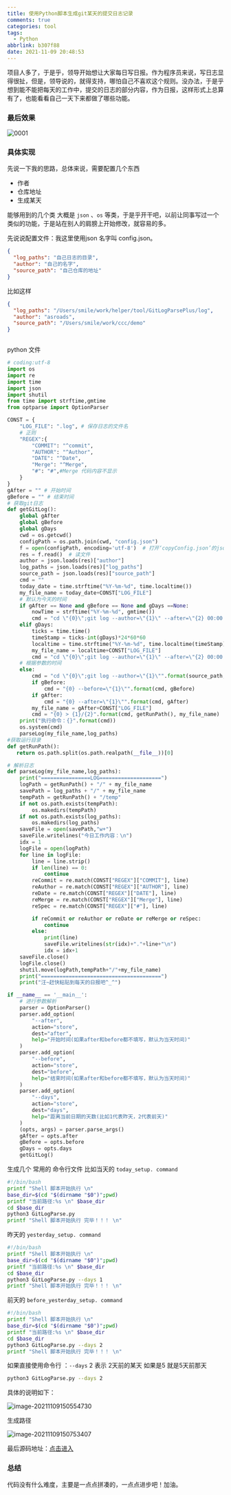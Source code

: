```yaml
---
title: 使用Python脚本生成git某天的提交日志记录
comments: true
categories: tool
tags:
  - Python
abbrlink: b307f88
date: 2021-11-09 20:48:53
---
```


项目人多了，于是乎，领导开始想让大家每日写日报。作为程序员来说，写日志显得很扯，但是，领导说的，就得支持，哪怕自己不喜欢这个规则。没办法，于是乎想到能不能把每天的工作中，提交的日志的部分内容，作为日报，这样形式上总算有了，也能看看自己一天下来都做了哪些功能。
<!--more-->

### 最后效果

![0001](使用Python脚本生成git某天的提交日志记录/0001-6463034.gif)

### 具体实现

先说一下我的思路，总体来说，需要配置几个东西

- 作者
- 仓库地址
- 生成某天

能够用到的几个类 大概是 `json` 、`os` 等类，于是乎开干吧，以前让同事写过一个类似的功能，于是站在别人的肩膀上开始修改，就容易的多。

先说说配置文件：我这里使用json 名字叫 config.json。

```json
{
  "log_paths": "自己日志的目录",
  "author": "自己的名字",
  "source_path": "自己仓库的地址"
}

```

比如这样

```json
{
  "log_paths": "/Users/smile/work/helper/tool/GitLogParsePlus/log",
  "author": "asroads",
  "source_path": "/Users/smile/work/ccc/demo"
}



```

python 文件 

```python
# coding:utf-8
import os
import re
import time
import json
import shutil
from time import strftime,gmtime
from optparse import OptionParser

CONST = {
    "LOG_FILE": ".log", # 保存日志的文件名
    # 正则
    "REGEX":{
        "COMMIT": "^commit",
        "AUTHOR": "^Author",
        "DATE": "^Date",
        "Merge": "^Merge",
        "#": "#",#Merge 代码内容不显示
    }
}
gAfter = "" # 开始时间
gBefore = "" # 结束时间
# 获取git日志
def getGitLog():
    global gAfter
    global gBefore
    global gDays
    cwd = os.getcwd()
    configPath = os.path.join(cwd, "config.json")
    f = open(configPath, encoding='utf-8')  # 打开‘copyConfig.json’的json文件
    res = f.read()  # 读文件
    author = json.loads(res)["author"]
    log_paths = json.loads(res)["log_paths"]
    source_path = json.loads(res)["source_path"]
    cmd = ""
    today_date = time.strftime("%Y-%m-%d", time.localtime())
    my_file_name = today_date+CONST["LOG_FILE"]
    # 默认为今天的时间
    if gAfter == None and gBefore == None and gDays ==None:
        nowTime = strftime("%Y-%m-%d", gmtime())
        cmd = "cd \"{0}\";git log --author=\"{1}\" --after=\"{2} 00:00:00\" --before=\"{3} 24:00:00\" > {4}/{5}".format(source_path, author, nowTime, nowTime, getRunPath(), my_file_name)
    elif gDays:
        ticks = time.time()
        timeStamp = ticks-int(gDays)*24*60*60
        localtime = time.strftime("%Y-%m-%d", time.localtime(timeStamp))
        my_file_name = localtime+CONST["LOG_FILE"]
        cmd = "cd \"{0}\";git log --author=\"{1}\" --after=\"{2} 00:00:00\" --before=\"{3} 24:00:00\" > {4}/{5}".format(source_path, author, localtime, localtime, getRunPath(), my_file_name)
    # 根据参数的时间
    else:
        cmd = "cd \"{0}\";git log --author=\"{1}\"".format(source_path, author)
        if gBefore:
            cmd = "{0} --before=\"{1}\"".format(cmd, gBefore)
        if gAfter:
            cmd = "{0} --after=\"{1}\"".format(cmd, gAfter)
        my_file_name = gAfter+CONST["LOG_FILE"]
        cmd = "{0} > {1}/{2}".format(cmd, getRunPath(), my_file_name)
    print("执行命令：{}".format(cmd))
    os.system(cmd)
    parseLog(my_file_name,log_paths)
#获取运行目录
def getRunPath():
   return os.path.split(os.path.realpath(__file__))[0]

# 解析日志
def parseLog(my_file_name,log_paths):
    print("================LOG====================")
    logPath = getRunPath() + "/" + my_file_name
    savePath = log_paths + "/" + my_file_name
    tempPath = getRunPath() + "/temp"
    if not os.path.exists(tempPath):
        os.makedirs(tempPath)
    if not os.path.exists(log_paths):
        os.makedirs(log_paths)
    saveFile = open(savePath,"w+")
    saveFile.writelines("今日工作内容：\n")
    idx = 1
    logFile = open(logPath)
    for line in logFile:
        line = line.strip()
        if len(line) == 0:
            continue
        reCommit = re.match(CONST["REGEX"]["COMMIT"], line)
        reAuthor = re.match(CONST["REGEX"]["AUTHOR"], line)
        reDate = re.match(CONST["REGEX"]["DATE"], line)
        reMerge = re.match(CONST["REGEX"]["Merge"], line)
        reSpec = re.match(CONST["REGEX"]["#"], line)

        if reCommit or reAuthor or reDate or reMerge or reSpec:
            continue
        else:
            print(line)
            saveFile.writelines(str(idx)+"."+line+"\n")
            idx = idx+1
    saveFile.close()
    logFile.close()
    shutil.move(logPath,tempPath+"/"+my_file_name)
    print("=======================================")
    print("汪~赶快粘贴到每天的日报吧^_^")

if __name__ == '__main__':
    # 进行参数解析
    parser = OptionParser()
    parser.add_option(
        "--after",
        action="store",
        dest="after",
        help="开始时间(如果after和before都不填写，默认为当天时间)"
    )
    parser.add_option(
        "--before",
        action="store",
        dest="before",
        help="结束时间(如果after和before都不填写，默认为当天时间)"
    )
    parser.add_option(
        "--days",
        action="store",
        dest="days",
        help="距离当前日期的天数(比如1代表昨天，2代表前天)"
    )
    (opts, args) = parser.parse_args()
    gAfter = opts.after
    gBefore = opts.before
    gDays = opts.days
    getGitLog()


```

生成几个 常用的 命令行文件 比如当天的 `today_setup. command`

```bash
#!/bin/bash
printf "Shell 脚本开始执行 \n"
base_dir=$(cd "$(dirname "$0")";pwd)
printf "当前路径:%s \n" $base_dir
cd $base_dir
python3 GitLogParse.py
printf "Shell 脚本开始执行 完毕！！！ \n"

```

昨天的 `yesterday_setup. command`

```bash
#!/bin/bash
printf "Shell 脚本开始执行 \n"
base_dir=$(cd "$(dirname "$0")";pwd)
printf "当前路径:%s \n" $base_dir
cd $base_dir
python3 GitLogParse.py --days 1
printf "Shell 脚本开始执行 完毕！！！ \n"
```

前天的 `before_yesterday_setup. command`

```bash
#!/bin/bash
printf "Shell 脚本开始执行 \n"
base_dir=$(cd "$(dirname "$0")";pwd)
printf "当前路径:%s \n" $base_dir
cd $base_dir
python3 GitLogParse.py --days 2
printf "Shell 脚本开始执行 完毕！！！ \n"
```

如果直接使用命令行 ：`--days` 2 表示 2天前的某天 如果是5 就是5天前那天

```bash
python3 GitLogParse.py --days 2
```

具体的说明如下：

![image-20211109150554730](使用Python脚本生成git某天的提交日志记录/image-20211109150554730.png)

生成路径

![image-20211109150753407](使用Python脚本生成git某天的提交日志记录/image-20211109150753407.png)



最后源码地址：[点击进入](https://github.com/jsroads/mylibs/GitLogParsePlus)

### 总结

代码没有什么难度，主要是一点点拼凑的，一点点进步吧！加油。
